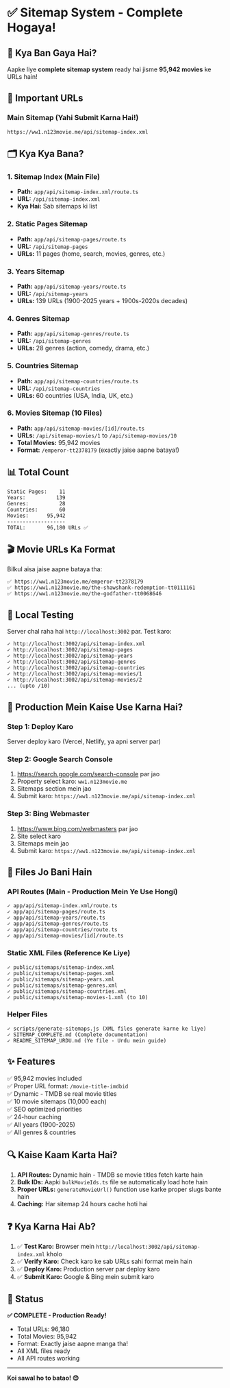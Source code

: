# ✅ Sitemap System - Complete Hogaya!

## 🎯 Kya Ban Gaya Hai?

Aapke liye **complete sitemap system** ready hai jisme **95,942 movies** ke URLs hain!

## 📍 Important URLs

### Main Sitemap (Yahi Submit Karna Hai!)
```
https://ww1.n123movie.me/api/sitemap-index.xml
```

## 🗂️ Kya Kya Bana?

### 1. Sitemap Index (Main File)
- **Path:** `app/api/sitemap-index.xml/route.ts`
- **URL:** `/api/sitemap-index.xml`
- **Kya Hai:** Sab sitemaps ki list

### 2. Static Pages Sitemap
- **Path:** `app/api/sitemap-pages/route.ts`
- **URL:** `/api/sitemap-pages`
- **URLs:** 11 pages (home, search, movies, genres, etc.)

### 3. Years Sitemap
- **Path:** `app/api/sitemap-years/route.ts`
- **URL:** `/api/sitemap-years`
- **URLs:** 139 URLs (1900-2025 years + 1900s-2020s decades)

### 4. Genres Sitemap
- **Path:** `app/api/sitemap-genres/route.ts`
- **URL:** `/api/sitemap-genres`
- **URLs:** 28 genres (action, comedy, drama, etc.)

### 5. Countries Sitemap
- **Path:** `app/api/sitemap-countries/route.ts`
- **URL:** `/api/sitemap-countries`
- **URLs:** 60 countries (USA, India, UK, etc.)

### 6. Movies Sitemap (10 Files)
- **Path:** `app/api/sitemap-movies/[id]/route.ts`
- **URLs:** `/api/sitemap-movies/1` to `/api/sitemap-movies/10`
- **Total Movies:** 95,942 movies
- **Format:** `/emperor-tt2378179` (exactly jaise aapne bataya!)

## 📊 Total Count

```
Static Pages:    11
Years:          139
Genres:          28
Countries:       60
Movies:      95,942
-------------------
TOTAL:       96,180 URLs ✅
```

## 🎬 Movie URLs Ka Format

Bilkul aisa jaise aapne bataya tha:
```
✅ https://ww1.n123movie.me/emperor-tt2378179
✅ https://ww1.n123movie.me/the-shawshank-redemption-tt0111161
✅ https://ww1.n123movie.me/the-godfather-tt0068646
```

## 🧪 Local Testing

Server chal raha hai `http://localhost:3002` par. Test karo:

```
✓ http://localhost:3002/api/sitemap-index.xml
✓ http://localhost:3002/api/sitemap-pages
✓ http://localhost:3002/api/sitemap-years
✓ http://localhost:3002/api/sitemap-genres
✓ http://localhost:3002/api/sitemap-countries
✓ http://localhost:3002/api/sitemap-movies/1
✓ http://localhost:3002/api/sitemap-movies/2
... (upto /10)
```

## 🚀 Production Mein Kaise Use Karna Hai?

### Step 1: Deploy Karo
Server deploy karo (Vercel, Netlify, ya apni server par)

### Step 2: Google Search Console
1. https://search.google.com/search-console par jao
2. Property select karo: `ww1.n123movie.me`
3. Sitemaps section mein jao
4. Submit karo: `https://ww1.n123movie.me/api/sitemap-index.xml`

### Step 3: Bing Webmaster
1. https://www.bing.com/webmasters par jao
2. Site select karo
3. Sitemaps mein jao
4. Submit karo: `https://ww1.n123movie.me/api/sitemap-index.xml`

## 📁 Files Jo Bani Hain

### API Routes (Main - Production Mein Ye Use Hongi)
```
✓ app/api/sitemap-index.xml/route.ts
✓ app/api/sitemap-pages/route.ts
✓ app/api/sitemap-years/route.ts
✓ app/api/sitemap-genres/route.ts
✓ app/api/sitemap-countries/route.ts
✓ app/api/sitemap-movies/[id]/route.ts
```

### Static XML Files (Reference Ke Liye)
```
✓ public/sitemaps/sitemap-index.xml
✓ public/sitemaps/sitemap-pages.xml
✓ public/sitemaps/sitemap-years.xml
✓ public/sitemaps/sitemap-genres.xml
✓ public/sitemaps/sitemap-countries.xml
✓ public/sitemaps/sitemap-movies-1.xml (to 10)
```

### Helper Files
```
✓ scripts/generate-sitemaps.js (XML files generate karne ke liye)
✓ SITEMAP_COMPLETE.md (Complete documentation)
✓ README_SITEMAP_URDU.md (Ye file - Urdu mein guide)
```

## ✨ Features

✅ 95,942 movies included  
✅ Proper URL format: `/movie-title-imdbid`  
✅ Dynamic - TMDB se real movie titles  
✅ 10 movie sitemaps (10,000 each)  
✅ SEO optimized priorities  
✅ 24-hour caching  
✅ All years (1900-2025)  
✅ All genres & countries  

## 🔍 Kaise Kaam Karta Hai?

1. **API Routes:** Dynamic hain - TMDB se movie titles fetch karte hain
2. **Bulk IDs:** Aapki `bulkMovieIds.ts` file se automatically load hote hain
3. **Proper URLs:** `generateMovieUrl()` function use karke proper slugs bante hain
4. **Caching:** Har sitemap 24 hours cache hoti hai

## ❓ Kya Karna Hai Ab?

1. ✅ **Test Karo:** Browser mein `http://localhost:3002/api/sitemap-index.xml` kholo
2. ✅ **Verify Karo:** Check karo ke sab URLs sahi format mein hain
3. ✅ **Deploy Karo:** Production server par deploy karo
4. ✅ **Submit Karo:** Google & Bing mein submit karo

## 🎉 Status

**✅ COMPLETE - Production Ready!**

- Total URLs: 96,180
- Total Movies: 95,942
- Format: Exactly jaise aapne manga tha!
- All XML files ready
- All API routes working

---

**Koi sawal ho to batao! 😊**



